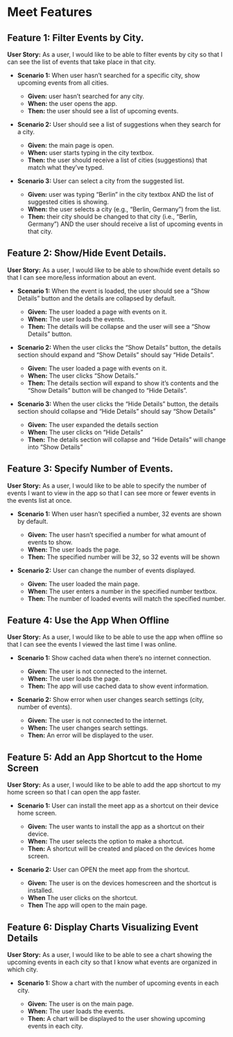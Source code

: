 # Meet Features

## Feature 1: Filter Events by City. 
**User Story:** As a user, I would like to be able to filter events by city so that I can see the list of events that take place in that city. 

- **Scenario 1:** When user hasn’t searched for a specific city, show upcoming events from all cities.

    + **Given:** user hasn’t searched for any city.
    + **When:** the user opens the app.
    + **Then:** the user should see a list of upcoming events.

- **Scenario 2:** User should see a list of suggestions when they search for a city.

    + **Given:** the main page is open.
    + **When:** user starts typing in the city textbox.
    + **Then:** the user should receive a list of cities (suggestions) that match what they’ve typed.

- **Scenario 3:** User can select a city from the suggested list.

    + **Given:** user was typing “Berlin” in the city textbox AND the list of suggested cities is showing.
    + **When:** the user selects a city (e.g., “Berlin, Germany”) from the list.
    + **Then:** their city should be changed to that city (i.e., “Berlin, Germany”) AND the user should receive a list of upcoming events in that city.

## Feature 2: Show/Hide Event Details. 
**User Story:** As a user, I would like to be able to show/hide event details so that I can see more/less information about an event. 

- **Scenario 1:** When the event is loaded, the user should see a “Show Details” button and the details are collapsed by default.

	+ **Given:** The user loaded a page with events on it.
	+ **When:** The user loads the events.
	+ **Then:** The details will be collapse and the user will see a “Show Details” button.

- **Scenario 2:** When the user clicks the “Show Details” button, the details section should expand and “Show Details” should say “Hide Details”.

    + **Given:** The user loaded a page with events on it.
    + **When:** The user clicks “Show Details.”
    + **Then:** The details section will expand to show it’s contents and the “Show Details” button will be changed to “Hide Details”.

- **Scenario 3:** When the user clicks the “Hide Details” button, the details section should collapse and “Hide Details” should say “Show Details”

    + **Given:** The user expanded the details section
    + **When:** The user clicks on “Hide Details”
    + **Then:** The details section will collapse and “Hide Details” will change into “Show Details”

## Feature 3: Specify Number of Events. 
**User Story:** As a user, I would like to be able to specify the number of events I want to view in the app so that I can see more or fewer events in the events list at once. 

- **Scenario 1:** When user hasn’t specified a number, 32 events are shown by default. 

    + **Given:** The user hasn’t specified a number for what amount of events to show.
    + **When:** The user loads the page.
    + **Then:** The specified number will be 32, so 32 events will be shown

- **Scenario 2:** User can change the number of events displayed. 

    + **Given:** The user loaded the main page.
    + **When:** The user enters a number in the specified number textbox.
    + **Then:** The number of loaded events will match the specified number.

## Feature 4: Use the App When Offline
**User Story:** As a user, I would like to be able to use the app when offline so that I can see the events I viewed the last time I was online. 

- **Scenario 1:** Show cached data when there’s no internet connection. 

    + **Given:** The user is not connected to the internet.
    + **When:** The user loads the page.
    + **Then:** The app will use cached data to show event information.

- **Scenario 2:** Show error when user changes search settings (city, number of events). 

    + **Given:** The user is not connected to the internet.
    + **When:** The user changes search settings.
    + **Then:** An error will be displayed to the user.

## Feature 5: Add an App Shortcut to the Home Screen 
**User Story:** As a user, I would like to be able to add the app shortcut to my home screen so that I can open the app faster. 

- **Scenario 1:** User can install the meet app as a shortcut on their device home screen.

    + **Given:** The user wants to install the app as a shortcut on their device.
    + **When:** The user selects the option to make a shortcut.
    + **Then:** A shortcut will be created and placed on the devices home screen.

- **Scenario 2:** User can OPEN the meet app from the shortcut.

    + **Given:** The user is on the devices homescreen and the shortcut is installed.
    + **When** The user clicks on the shortcut.
    + **Then** The app will open to the main page. 

## Feature 6: Display Charts Visualizing Event Details 
**User Story:** As a user, I would like to be able to see a chart showing the upcoming events in each city so that I know what events are organized in which city. 
- **Scenario 1:** Show a chart with the number of upcoming events in each city.

    + **Given:** The user is on the main page.
    + **When:** The user loads the events.
    + **Then:** A chart will be displayed to the user showing upcoming events in each city.